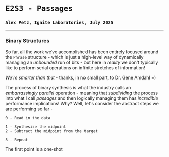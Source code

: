 # `E2S3 - Passages`
### `Alex Petz, Ignite Laboratories, July 2025`

---

### Binary Structures
So far, all the work we've accomplished has been entirely focused around the `Phrase` structure - which is
just a high-level way of dynamically managing an _unbounded_ run of bits - but here in _reality_ we don't
typically like to perform serial operations on infinite stretches of information!  

_We're smarter than that_ - thanks, in no small part, to Dr. Gene Amdahl =)

The process of binary synthesis is what the industry calls an _embarrassingly parallel_ operation - meaning
that _subdividing_ the process into what I call _passages_ and then logically managing them has _incredible_ 
performance implications!  Why?  Well, let's consider the abstract steps we are performing so far -

    0 - Read in the data

    1 - Synthesize the midpoint
    2 - Subtract the midpoint from the target

    3 - Repeat

The first point is a one-shot